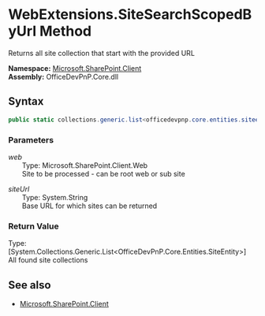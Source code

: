 # WebExtensions.SiteSearchScopedByUrl Method  
Returns all site collection that start with the provided URL  

**Namespace:** [Microsoft.SharePoint.Client](Microsoft.SharePoint.Client.md)  
**Assembly:** OfficeDevPnP.Core.dll  
## Syntax
```C#
public static collections.generic.list<officedevpnp.core.entities.siteentity> SiteSearchScopedByUrl(Web web,String siteUrl)
```
### Parameters
*web*  
&emsp;&emsp;Type: Microsoft.SharePoint.Client.Web  
&emsp;&emsp;Site to be processed - can be root web or sub site  
  
*siteUrl*  
&emsp;&emsp;Type: System.String  
&emsp;&emsp;Base URL for which sites can be returned  
  
### Return Value
Type: [System.Collections.Generic.List<OfficeDevPnP.Core.Entities.SiteEntity>]  
All found site collections

## See also
- [Microsoft.SharePoint.Client](Microsoft.SharePoint.Client.md)
